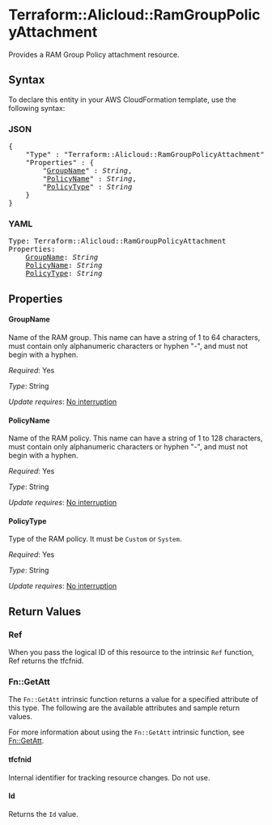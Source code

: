 # Terraform::Alicloud::RamGroupPolicyAttachment

Provides a RAM Group Policy attachment resource.

## Syntax

To declare this entity in your AWS CloudFormation template, use the following syntax:

### JSON

<pre>
{
    "Type" : "Terraform::Alicloud::RamGroupPolicyAttachment",
    "Properties" : {
        "<a href="#groupname" title="GroupName">GroupName</a>" : <i>String</i>,
        "<a href="#policyname" title="PolicyName">PolicyName</a>" : <i>String</i>,
        "<a href="#policytype" title="PolicyType">PolicyType</a>" : <i>String</i>
    }
}
</pre>

### YAML

<pre>
Type: Terraform::Alicloud::RamGroupPolicyAttachment
Properties:
    <a href="#groupname" title="GroupName">GroupName</a>: <i>String</i>
    <a href="#policyname" title="PolicyName">PolicyName</a>: <i>String</i>
    <a href="#policytype" title="PolicyType">PolicyType</a>: <i>String</i>
</pre>

## Properties

#### GroupName

Name of the RAM group. This name can have a string of 1 to 64 characters, must contain only alphanumeric characters or hyphen "-", and must not begin with a hyphen.

_Required_: Yes

_Type_: String

_Update requires_: [No interruption](https://docs.aws.amazon.com/AWSCloudFormation/latest/UserGuide/using-cfn-updating-stacks-update-behaviors.html#update-no-interrupt)

#### PolicyName

Name of the RAM policy. This name can have a string of 1 to 128 characters, must contain only alphanumeric characters or hyphen "-", and must not begin with a hyphen.

_Required_: Yes

_Type_: String

_Update requires_: [No interruption](https://docs.aws.amazon.com/AWSCloudFormation/latest/UserGuide/using-cfn-updating-stacks-update-behaviors.html#update-no-interrupt)

#### PolicyType

Type of the RAM policy. It must be `Custom` or `System`.

_Required_: Yes

_Type_: String

_Update requires_: [No interruption](https://docs.aws.amazon.com/AWSCloudFormation/latest/UserGuide/using-cfn-updating-stacks-update-behaviors.html#update-no-interrupt)

## Return Values

### Ref

When you pass the logical ID of this resource to the intrinsic `Ref` function, Ref returns the tfcfnid.

### Fn::GetAtt

The `Fn::GetAtt` intrinsic function returns a value for a specified attribute of this type. The following are the available attributes and sample return values.

For more information about using the `Fn::GetAtt` intrinsic function, see [Fn::GetAtt](https://docs.aws.amazon.com/AWSCloudFormation/latest/UserGuide/intrinsic-function-reference-getatt.html).

#### tfcfnid

Internal identifier for tracking resource changes. Do not use.

#### Id

Returns the <code>Id</code> value.

